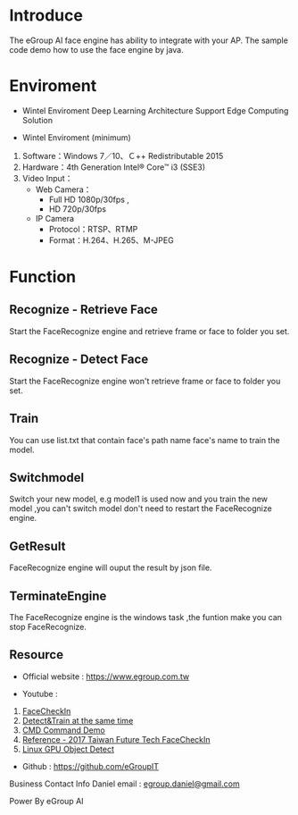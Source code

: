 # Introduce
The eGroup AI face engine has ability to integrate with your AP.
The sample code demo how to use the face engine by java.

# Enviroment
* Wintel Enviroment
Deep Learning Architecture
Support Edge Computing Solution

* Wintel Enviroment (minimum)
1. Software：Windows 7／10、Ｃ++ Redistributable 2015 
2. Hardware：4th Generation Intel® Core™ i3 (SSE3) 
3. Video Input：
  	* Web Camera：
		*	Full HD 1080p/30fps , 
		*	HD 720p/30fps
	* IP Camera
		*	Protocol：RTSP、RTMP
		*	Format：H.264、H.265、M-JPEG

# Function
## Recognize - Retrieve Face
Start the FaceRecognize engine and retrieve frame or face to folder you set.

## Recognize - Detect Face
Start the FaceRecognize engine won't retrieve frame or face to folder you set.

## Train 
You can use list.txt that contain face's path name face's name to train the model. 

## Switchmodel
Switch your new model, e.g model1 is used now and you train the new model ,you can't switch model don't need to restart the FaceRecognize engine.

## GetResult
FaceRecognize engine will ouput the result by json file.

## TerminateEngine
The FaceRecognize engine is the windows task ,the funtion make you can stop FaceRecognize.

## Resource
* Official website : https://www.egroup.com.tw

* Youtube : 
1. [FaceCheckIn](https://www.youtube.com/watch?v=8Q47iGkHuC8)
2. [Detect&Train at the same time](
https://www.youtube.com/watch?v=qppPD-1-5xc)
3. [CMD Command Demo](https://www.youtube.com/watch?v=uwUUGBREctk)
4. [Reference - 2017 Taiwan Future Tech FaceCheckIn](https://www.youtube.com/watch?v=rvVGf34_Mmk)
5. [Linux GPU Object Detect](https://www.youtube.com/watch?v=x8ePBXnrSZg)

* Github : https://github.com/eGroupIT


Business Contact Info 
Daniel 
email : egroup.daniel@gmail.com

Power By eGroup AI
